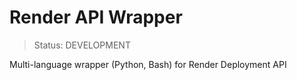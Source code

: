 # Render API Wrapper 

> Status: DEVELOPMENT

Multi-language wrapper (Python, Bash) for Render Deployment API 